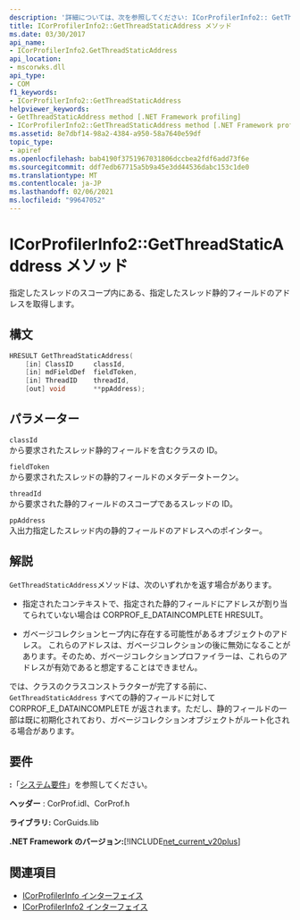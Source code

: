 ```yaml
---
description: '詳細については、次を参照してください: ICorProfilerInfo2:: GetThreadStaticAddress メソッド'
title: ICorProfilerInfo2::GetThreadStaticAddress メソッド
ms.date: 03/30/2017
api_name:
- ICorProfilerInfo2.GetThreadStaticAddress
api_location:
- mscorwks.dll
api_type:
- COM
f1_keywords:
- ICorProfilerInfo2::GetThreadStaticAddress
helpviewer_keywords:
- GetThreadStaticAddress method [.NET Framework profiling]
- ICorProfilerInfo2::GetThreadStaticAddress method [.NET Framework profiling]
ms.assetid: 8e7dbf14-98a2-4384-a950-58a7640e59df
topic_type:
- apiref
ms.openlocfilehash: bab4190f3751967031806dccbea2fdf6add73f6e
ms.sourcegitcommit: ddf7edb67715a5b9a45e3dd44536dabc153c1de0
ms.translationtype: MT
ms.contentlocale: ja-JP
ms.lasthandoff: 02/06/2021
ms.locfileid: "99647052"
---
```

# <a name="icorprofilerinfo2getthreadstaticaddress-method"></a>ICorProfilerInfo2::GetThreadStaticAddress メソッド

指定したスレッドのスコープ内にある、指定したスレッド静的フィールドのアドレスを取得します。  
  
## <a name="syntax"></a>構文  
  
```cpp  
HRESULT GetThreadStaticAddress(  
    [in] ClassID     classId,  
    [in] mdFieldDef  fieldToken,  
    [in] ThreadID    threadId,  
    [out] void       **ppAddress);  
```  
  
## <a name="parameters"></a>パラメーター  

 `classId`  
 から要求されたスレッド静的フィールドを含むクラスの ID。  
  
 `fieldToken`  
 から要求されたスレッドの静的フィールドのメタデータトークン。  
  
 `threadId`  
 から要求された静的フィールドのスコープであるスレッドの ID。  
  
 `ppAddress`  
 入出力指定したスレッド内の静的フィールドのアドレスへのポインター。  
  
## <a name="remarks"></a>解説  

 `GetThreadStaticAddress`メソッドは、次のいずれかを返す場合があります。  
  
- 指定されたコンテキストで、指定された静的フィールドにアドレスが割り当てられていない場合は CORPROF_E_DATAINCOMPLETE HRESULT。  
  
- ガベージコレクションヒープ内に存在する可能性があるオブジェクトのアドレス。 これらのアドレスは、ガベージコレクションの後に無効になることがあります。そのため、ガベージコレクションプロファイラーは、これらのアドレスが有効であると想定することはできません。  
  
 では、クラスのクラスコンストラクターが完了する前に、 `GetThreadStaticAddress` すべての静的フィールドに対して CORPROF_E_DATAINCOMPLETE が返されます。ただし、静的フィールドの一部は既に初期化されており、ガベージコレクションオブジェクトがルート化される場合があります。  
  
## <a name="requirements"></a>要件  

 **:**「[システム要件](../../get-started/system-requirements.md)」を参照してください。  
  
 **ヘッダー** : CorProf.idl、CorProf.h  
  
 **ライブラリ:** CorGuids.lib  
  
 **.NET Framework のバージョン:**[!INCLUDE[net_current_v20plus](../../../../includes/net-current-v20plus-md.md)]  
  
## <a name="see-also"></a>関連項目

- [ICorProfilerInfo インターフェイス](icorprofilerinfo-interface.md)
- [ICorProfilerInfo2 インターフェイス](icorprofilerinfo2-interface.md)
